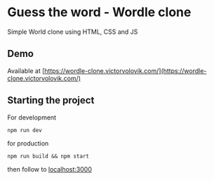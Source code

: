 # Guess the word - Wordle clone

Simple World clone using HTML, CSS and JS

## Demo

Available at [https://wordle-clone.victorvolovik.com/](https://wordle-clone.victorvolovik.com/)

## Starting the project

For development

```
npm run dev
```

for production

```
npm run build && npm start
```

then follow to [localhost:3000](http://localhost:3000)
